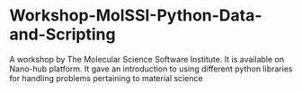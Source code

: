 # Workshop-MolSSI-Python-Data-and-Scripting
A workshop by The Molecular Science Software Institute. It is available on Nano-hub platform. It gave an introduction to using different python libraries for handling problems pertaining to material science
